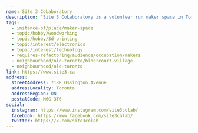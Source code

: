 ```yaml
---
name: Site 3 CoLaboratory
description: "Site 3 CoLaboratory is a volunteer run maker space in Toronto's west end, at Ossington and Bloor. The shop is 2000 square feet and is fully equipped with woodworking tools, metal-working tools, 3D printers, electronics and more! The vision for our organization is to provide an inclusive space that promotes a four step cycle of create, display, teach and inspire."
tags:
  - instance-of/place/maker-space
  - topic/hobby/woodworking
  - topic/hobby/3d-printing
  - topic/interest/electronics
  - topic/interest/technology
  - requires-refactoring/audience/occupation/makers
  - neighbourhood/old-toronto/bloorcourt-village
  - neighbourhood/old-toronto
link: https://www.site3.ca
address:
  streetAddress: 718R Ossington Avenue
  addressLocality: Toronto
  addressRegion: ON
  postalCode: M6G 3T6
social:
  instagram: https://www.instagram.com/site3colab/
  facebook: https://www.facebook.com/site3colab/
  twitter: https://x.com/site3colab
---
```

